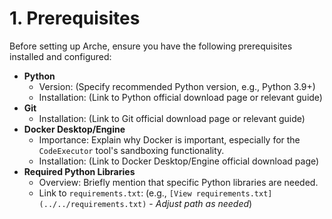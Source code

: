 # 1. Prerequisites

<!--
Instruction for AI Assistant (e.g., Cursor) or Keyholder populating the Wiki:
List the necessary software and versions. Link to installation guides where appropriate.
-->

Before setting up Arche, ensure you have the following prerequisites installed and configured:

*   **Python**
    *   Version: (Specify recommended Python version, e.g., Python 3.9+)
    *   Installation: (Link to Python official download page or relevant guide)
*   **Git**
    *   Installation: (Link to Git official download page or relevant guide)
*   **Docker Desktop/Engine**
    *   Importance: Explain why Docker is important, especially for the `CodeExecutor` tool's sandboxing functionality.
    *   Installation: (Link to Docker Desktop/Engine official download page)
*   **Required Python Libraries**
    *   Overview: Briefly mention that specific Python libraries are needed.
    *   Link to `requirements.txt`: (e.g., `[View requirements.txt](../../requirements.txt)` - *Adjust path as needed*) 